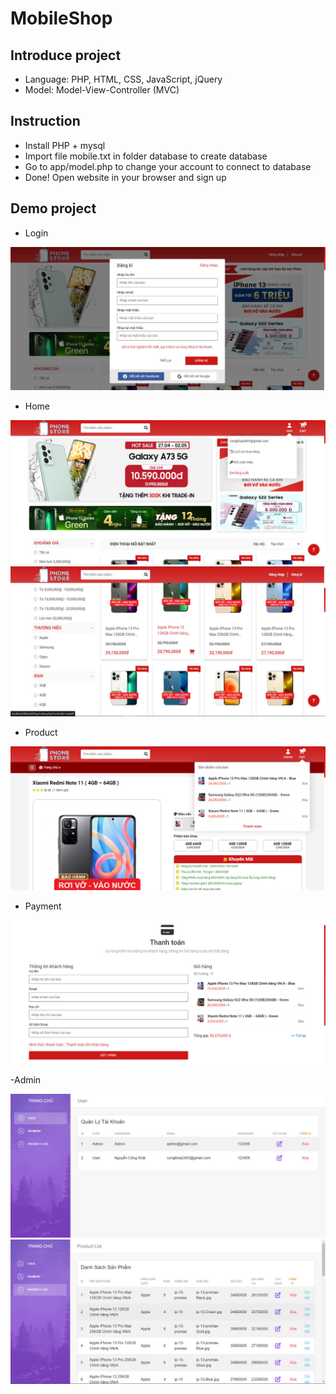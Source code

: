# MobileShop


## Introduce project ##

- Language: PHP, HTML, CSS, JavaScript, jQuery
- Model: Model-View-Controller (MVC)

## Instruction ##

- Install PHP + mysql
- Import file mobile.txt in folder database to create database
- Go to app/model.php to change your account to connect to database
- Done! Open website in your browser and sign up

## Demo project ##

- Login

![](demo/login.jpg)

- Home

![](demo/home.jpg)
![](demo/list_product.jpg)

- Product

![](demo/cart.jpg)

- Payment

![](demo/payment.jpg)

-Admin

![](demo/admin.jpg)
![](demo/admin_product.jpg)




